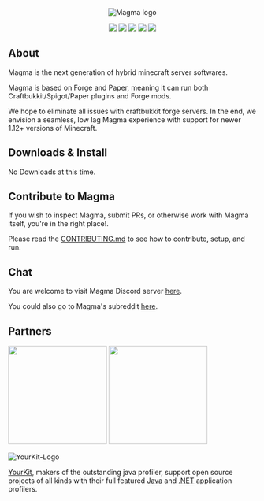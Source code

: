 <div align="center">
<img src="https://i.imgur.com/zTCTCWG.png" alt="Magma logo" align="middle"></img>

![](https://img.shields.io/badge/Minecraft%20Forge-1.16.5%20--%2036.1.32%20--%2029f1757-orange.svg?style=for-the-badge) ![](https://img.shields.io/badge/Bukkit-1.16%20r5-blue?style=for-the-badge) ![](https://img.shields.io/badge/CraftBukkit-Build%2029dd68e-orange?style=for-the-badge) ![](https://img.shields.io/badge/Spigot-Build%20988b411-yellow?style=for-the-badge) [![](https://img.shields.io/github/workflow/status/magmafoundation/Magma-1.16.x/Dev-Builds?style=for-the-badge)](https://github.com/magmafoundation/Magma-1.16.x/actions/workflows/dev-builds.yaml)
</div>

## About

Magma is the next generation of hybrid minecraft server softwares.

Magma is based on Forge and Paper, meaning it can run both Craftbukkit/Spigot/Paper plugins and Forge mods.

We hope to eliminate all issues with craftbukkit forge servers. In the end, we envision a seamless, low lag Magma experience with support for newer 1.12+ versions of Minecraft.

## Downloads & Install
No Downloads at this time.

## Contribute to Magma

If you wish to inspect Magma, submit PRs, or otherwise work with Magma itself, you're in the right place!.

Please read the [CONTRIBUTING.md](https://github.com/magmafoundation/Magma-1.16.x/blob/master/CONTRIBUTING.md) to see how to contribute, setup, and run.

## Chat

You are welcome to visit Magma Discord server [here](https://discord.gg/6rkqngA).

You could also go to Magma's subreddit [here](https://www.reddit.com/r/Magma).

## Partners

<a href="https://aternos.org/en/"><img src="https://company.aternos.org/img/logotype-blue.svg" width="200"></a>
<a href="https://serverjars.com/"><img src="https://serverjars.com/assets/img/logo_white.svg" width="200"></a>

![YourKit-Logo](https://www.yourkit.com/images/yklogo.png)

[YourKit](http://www.yourkit.com/), makers of the outstanding java profiler, support open source projects of all kinds with their full featured [Java](https://www.yourkit.com/java/profiler/index.jsp) and [.NET](https://www.yourkit.com/.net/profiler/index.jsp) application profilers.
